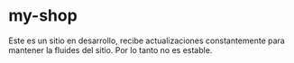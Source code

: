 # my-shop
Este es un sitio en desarrollo, recibe actualizaciones constantemente para mantener la fluides del sitio. Por lo tanto no es estable.
